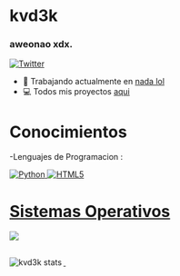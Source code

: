 <h1 align= "left"> kvd3k </h1>
<h3 align="left">aweonao xdx.</h3>

[![Twitter](https://img.shields.io/badge/Youtube-1D9BF0?style=for-the-badge&logo=youtube&logoColor=white)](https://youtube.com/@kvd3k)

- 🌱 Trabajando actualmente en [nada lol](https://github.com/kvd3k)
- 💻 Todos mis proyectos [aqui](https://github.com/kvd3k?tab=repositories)

<h1 align= "left"> Conocimientos</h1>
  -Lenguajes de Programacion :
<p align="left"> <a href="https://w.python.org/doc/" target="_blank"> <img src="https://img.shields.io/badge/Python-ffd966?style=for-the-badge&logo=python&logoColor=white" alt="Python"/> </a> <a href="https://developer.mozilla.org/es/docs/Glossary/HTML5" target="_blank"> <img src="https://img.shields.io/badge/HTML5-ff5301?style=for-the-badge&logo=html5&logoColor=white" alt="HTML5"/>

<h1 align= "left"> Sistemas Operativos</h1>
<a href="https://es.wikipedia.org/wiki/Windows_10" target="_blank"> <img src="https://img.shields.io/badge/Windows 10-0078D6?style=for-the-badge&logo=windows&logoColor=white">

##

<p>&nbsp;<img align="left" src="https://github-readme-stats.vercel.app/api?username=kvd3k&show_icons=true&locale=es" alt="kvd3k stats" /></p>
